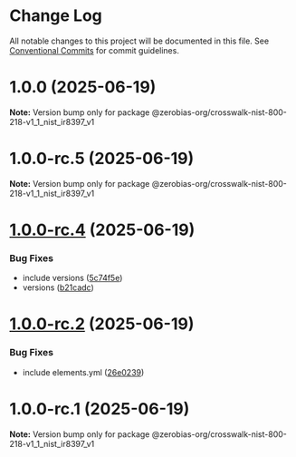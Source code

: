 # Change Log

All notable changes to this project will be documented in this file.
See [Conventional Commits](https://conventionalcommits.org) for commit guidelines.

# 1.0.0 (2025-06-19)

**Note:** Version bump only for package @zerobias-org/crosswalk-nist-800-218-v1_1_nist_ir8397_v1





# 1.0.0-rc.5 (2025-06-19)

**Note:** Version bump only for package @zerobias-org/crosswalk-nist-800-218-v1_1_nist_ir8397_v1





# [1.0.0-rc.4](https://github.com/zerobias-org/standard/compare/@zerobias-org/crosswalk-nist-800-218-v1_1_nist_ir8397_v1@1.0.0-rc.2...@zerobias-org/crosswalk-nist-800-218-v1_1_nist_ir8397_v1@1.0.0-rc.4) (2025-06-19)


### Bug Fixes

* include versions ([5c74f5e](https://github.com/zerobias-org/standard/commit/5c74f5e9b6bae9481c1e126747df632f65e51d4c))
* versions ([b21cadc](https://github.com/zerobias-org/standard/commit/b21cadc7a1d530a52e6858176f216595bc79308c))





# [1.0.0-rc.2](https://github.com/zerobias-org/standard/compare/@zerobias-org/crosswalk-nist-800-218-v1_1_nist_ir8397_v1@1.0.0-rc.1...@zerobias-org/crosswalk-nist-800-218-v1_1_nist_ir8397_v1@1.0.0-rc.2) (2025-06-19)


### Bug Fixes

* include elements.yml ([26e0239](https://github.com/zerobias-org/standard/commit/26e0239658075bf570bb721da9f15f3ea7dd299c))





# 1.0.0-rc.1 (2025-06-19)

**Note:** Version bump only for package @zerobias-org/crosswalk-nist-800-218-v1_1_nist_ir8397_v1
